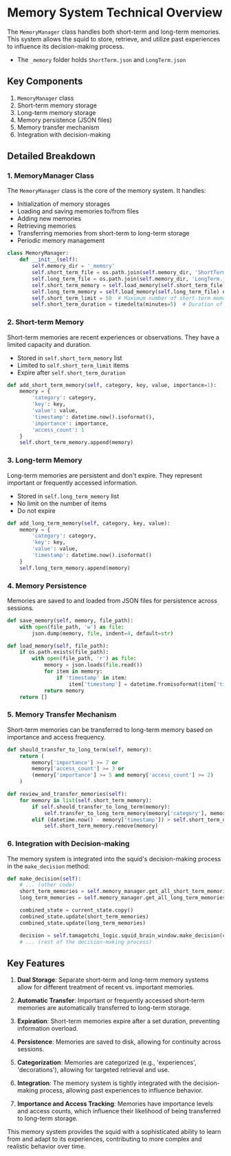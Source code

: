 # Memory System Technical Overview

The `MemoryManager` class handles both short-term and long-term memories. This system allows the squid to store, retrieve, and utilize past experiences to influence its decision-making process.
* The `_memory` folder holds `ShortTerm.json` and `LongTerm.json`

## Key Components

1. `MemoryManager` class
2. Short-term memory storage
3. Long-term memory storage
4. Memory persistence (JSON files)
5. Memory transfer mechanism
6. Integration with decision-making

## Detailed Breakdown

### 1. MemoryManager Class

The `MemoryManager` class is the core of the memory system. It handles:

- Initialization of memory storages
- Loading and saving memories to/from files
- Adding new memories
- Retrieving memories
- Transferring memories from short-term to long-term storage
- Periodic memory management

```python
class MemoryManager:
    def __init__(self):
        self.memory_dir = '_memory'
        self.short_term_file = os.path.join(self.memory_dir, 'ShortTerm.json')
        self.long_term_file = os.path.join(self.memory_dir, 'LongTerm.json')
        self.short_term_memory = self.load_memory(self.short_term_file) or []
        self.long_term_memory = self.load_memory(self.long_term_file) or []
        self.short_term_limit = 50  # Maximum number of short-term memories
        self.short_term_duration = timedelta(minutes=5)  # Duration of short-term memory
```

### 2. Short-term Memory

Short-term memories are recent experiences or observations. They have a limited capacity and duration.

- Stored in `self.short_term_memory` list
- Limited to `self.short_term_limit` items
- Expire after `self.short_term_duration`

```python
def add_short_term_memory(self, category, key, value, importance=1):
    memory = {
        'category': category,
        'key': key,
        'value': value,
        'timestamp': datetime.now().isoformat(),
        'importance': importance,
        'access_count': 1
    }
    self.short_term_memory.append(memory)
```

### 3. Long-term Memory

Long-term memories are persistent and don't expire. They represent important or frequently accessed information.

- Stored in `self.long_term_memory` list
- No limit on the number of items
- Do not expire

```python
def add_long_term_memory(self, category, key, value):
    memory = {
        'category': category,
        'key': key,
        'value': value,
        'timestamp': datetime.now().isoformat()
    }
    self.long_term_memory.append(memory)
```

### 4. Memory Persistence

Memories are saved to and loaded from JSON files for persistence across sessions.

```python
def save_memory(self, memory, file_path):
    with open(file_path, 'w') as file:
        json.dump(memory, file, indent=4, default=str)

def load_memory(self, file_path):
    if os.path.exists(file_path):
        with open(file_path, 'r') as file:
            memory = json.loads(file.read())
            for item in memory:
                if 'timestamp' in item:
                    item['timestamp'] = datetime.fromisoformat(item['timestamp'])
            return memory
    return []
```

### 5. Memory Transfer Mechanism

Short-term memories can be transferred to long-term memory based on importance and access frequency.

```python
def should_transfer_to_long_term(self, memory):
    return (
        memory['importance'] >= 7 or
        memory['access_count'] >= 3 or
        (memory['importance'] >= 5 and memory['access_count'] >= 2)
    )

def review_and_transfer_memories(self):
    for memory in list(self.short_term_memory):
        if self.should_transfer_to_long_term(memory):
            self.transfer_to_long_term_memory(memory['category'], memory['key'])
        elif (datetime.now() - memory['timestamp']) > self.short_term_duration:
            self.short_term_memory.remove(memory)
```

### 6. Integration with Decision-making

The memory system is integrated into the squid's decision-making process in the `make_decision` method:

```python
def make_decision(self):
    # ... (other code)
    short_term_memories = self.memory_manager.get_all_short_term_memories('experiences')
    long_term_memories = self.memory_manager.get_all_long_term_memories('experiences')

    combined_state = current_state.copy()
    combined_state.update(short_term_memories)
    combined_state.update(long_term_memories)

    decision = self.tamagotchi_logic.squid_brain_window.make_decision(combined_state)
    # ... (rest of the decision-making process)
```

## Key Features

1. **Dual Storage**: Separate short-term and long-term memory systems allow for different treatment of recent vs. important memories.

2. **Automatic Transfer**: Important or frequently accessed short-term memories are automatically transferred to long-term storage.

3. **Expiration**: Short-term memories expire after a set duration, preventing information overload.

4. **Persistence**: Memories are saved to disk, allowing for continuity across sessions.

5. **Categorization**: Memories are categorized (e.g., 'experiences', 'decorations'), allowing for targeted retrieval and use.

6. **Integration**: The memory system is tightly integrated with the decision-making process, allowing past experiences to influence behavior.

7. **Importance and Access Tracking**: Memories have importance levels and access counts, which influence their likelihood of being transferred to long-term storage.

This memory system provides the squid with a sophisticated ability to learn from and adapt to its experiences, contributing to more complex and realistic behavior over time.
